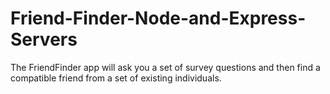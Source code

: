 # Friend-Finder-Node-and-Express-Servers

The FriendFinder app will ask you a set of survey questions and then find a compatible friend from a set of existing individuals. 
